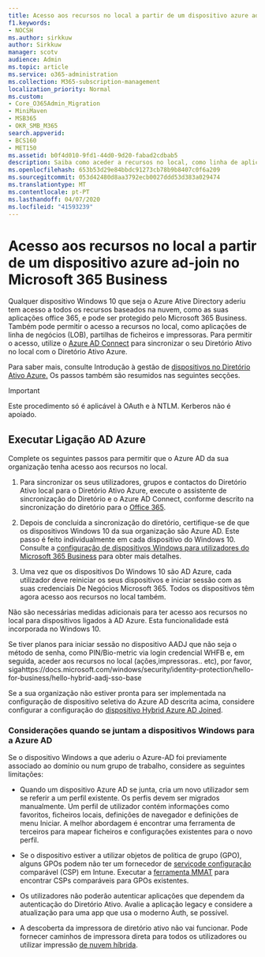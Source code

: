 ```yaml
---
title: Acesso aos recursos no local a partir de um dispositivo azure ad-join no Microsoft 365 Business
f1.keywords:
- NOCSH
ms.author: sirkkuw
author: Sirkkuw
manager: scotv
audience: Admin
ms.topic: article
ms.service: o365-administration
ms.collection: M365-subscription-management
localization_priority: Normal
ms.custom:
- Core_O365Admin_Migration
- MiniMaven
- MSB365
- OKR_SMB_M365
search.appverid:
- BCS160
- MET150
ms.assetid: b0f4d010-9fd1-44d0-9d20-fabad2cdbab5
description: Saiba como aceder a recursos no local, como linha de aplicações de negócios, partilhas de ficheiros e impressoras de um dispositivo Azure Ative Directory que se juntou ao Windows 10.
ms.openlocfilehash: 653b53d29e84bbdc91273cb78b9b8407c0f6a209
ms.sourcegitcommit: 053d42480d8aa3792ecb0027ddd53d383a029474
ms.translationtype: MT
ms.contentlocale: pt-PT
ms.lasthandoff: 04/07/2020
ms.locfileid: "41593239"
---
```

# <a name="access-on-premises-resources-from-an-azure-ad-joined-device-in-microsoft-365-business"></a>Acesso aos recursos no local a partir de um dispositivo azure ad-join no Microsoft 365 Business

Qualquer dispositivo Windows 10 que seja o Azure Ative Directory aderiu tem acesso a todos os recursos baseados na nuvem, como as suas aplicações office 365, e pode ser protegido pelo Microsoft 365 Business. Também pode permitir o acesso a recursos no local, como aplicações de linha de negócios (LOB), partilhas de ficheiros e impressoras. Para permitir o acesso, utilize o [Azure AD Connect](https://docs.microsoft.com/azure/active-directory/connect/active-directory-aadconnect) para sincronizar o seu Diretório Ativo no local com o Diretório Ativo Azure. 

Para saber mais, consulte Introdução à gestão de [dispositivos no Diretório Ativo Azure.](https://docs.microsoft.com/azure/active-directory/device-management-introduction)
Os passos também são resumidos nas seguintes secções.

> [!IMPORTANT]
> Este procedimento só é aplicável à OAuth e à NTLM. Kerberos não é apoiado.
 
## <a name="run-azure-ad-connect"></a>Executar Ligação AD Azure

Complete os seguintes passos para permitir que o Azure AD da sua organização tenha acesso aos recursos no local.
  
1. Para sincronizar os seus utilizadores, grupos e contactos do Diretório Ativo local para o Diretório Ativo Azure, execute o assistente de sincronização do Diretório e o Azure AD Connect, conforme descrito na sincronização do diretório para o [Office 365](https://support.office.com/article/1b3b5318-6977-42ed-b5c7-96fa74b08846).
    
2. Depois de concluída a sincronização do diretório, certifique-se de que os dispositivos Windows 10 da sua organização são Azure AD. Este passo é feito individualmente em cada dispositivo do Windows 10. Consulte a [configuração de dispositivos Windows para utilizadores do Microsoft 365 Business](set-up-windows-devices.md) para obter mais detalhes. 
    
3. Uma vez que os dispositivos Do Windows 10 são AD Azure, cada utilizador deve reiniciar os seus dispositivos e iniciar sessão com as suas credenciais De Negócios Microsoft 365. Todos os dispositivos têm agora acesso aos recursos no local também.
    
Não são necessárias medidas adicionais para ter acesso aos recursos no local para dispositivos ligados à AD Azure. Esta funcionalidade está incorporada no Windows 10. 

Se tiver planos para iniciar sessão no dispositivo AADJ que não seja o método de senha, como PIN/Bio-metric via login credencial WHFB e, em seguida, aceder aos recursos no local (ações,impressoras.. etc), por favor, sigahttps://docs.microsoft.com/windows/security/identity-protection/hello-for-business/hello-hybrid-aadj-sso-base
  
Se a sua organização não estiver pronta para ser implementada na configuração de dispositivo seletiva do Azure AD descrita acima, considere configurar a configuração do [dispositivo Hybrid Azure AD Joined](manage-windows-devices.md).
  
### <a name="considerations-when-you-join-windows-devices-to-azure-ad"></a>Considerações quando se juntam a dispositivos Windows para a Azure AD

Se o dispositivo Windows a que aderiu o Azure-AD foi previamente associado ao domínio ou num grupo de trabalho, considere as seguintes limitações:
  
- Quando um dispositivo Azure AD se junta, cria um novo utilizador sem se referir a um perfil existente. Os perfis devem ser migrados manualmente. Um perfil de utilizador contém informações como favoritos, ficheiros locais, definições de navegador e definições de menu Iniciar. A melhor abordagem é encontrar uma ferramenta de terceiros para mapear ficheiros e configurações existentes para o novo perfil.

- Se o dispositivo estiver a utilizar objetos de política de grupo (GPO), alguns GPOs podem não ter um fornecedor de [serviçode configuração](https://docs.microsoft.com/windows/configuration/provisioning-packages/how-it-pros-can-use-configuration-service-providers) comparável (CSP) em Intune. Executar a [ferramenta MMAT](https://www.microsoft.com/download/details.aspx?id=45520) para encontrar CSPs comparáveis para GPOs existentes.

- Os utilizadores não poderão autenticar aplicações que dependem da autenticação do Diretório Ativo. Avalie a aplicação legacy e considere a atualização para uma app que usa o moderno Auth, se possível.

- A descoberta da impressora de diretório ativo não vai funcionar. Pode fornecer caminhos de impressora direta para todos os utilizadores ou utilizar impressão [de nuvem híbrida](https://docs.microsoft.com/windows-server/administration/hybrid-cloud-print/hybrid-cloud-print-deploy).
